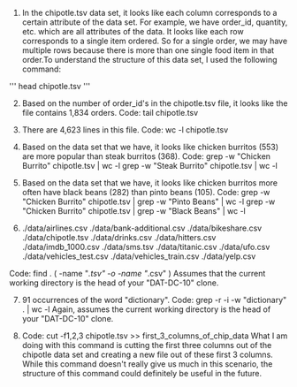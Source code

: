 1. In the chipotle.tsv data set, it looks like each column corresponds to a certain attribute of the data set. For example, we have order_id, quantity, etc. which are all attributes of the data. It looks like each row corresponds to a single item ordered. So for a single order, we may have multiple rows because there is more than one single food item in that order.To understand the structure of this data set, I used the following command:

'''
 head chipotle.tsv
'''

2. Based on the number of order_id's in the chipotle.tsv file, it looks like the file contains 1,834 orders.
Code: tail chipotle.tsv

3. There are 4,623 lines in this file.
Code: wc -l chipotle.tsv

4. Based on the data set that we have, it looks like chicken burritos (553) are more popular than steak burritos (368).
Code: grep -w "Chicken Burrito" chipotle.tsv | wc -l
grep -w "Steak Burrito" chipotle.tsv | wc -l

5. Based on the data set that we have, it looks like chicken burritos more often have black beans (282) than pinto beans (105).
Code: grep -w "Chicken Burrito" chipotle.tsv | grep -w "Pinto Beans" | wc -l
grep -w "Chicken Burrito" chipotle.tsv | grep -w "Black Beans" | wc -l

6. ./data/airlines.csv
./data/bank-additional.csv
./data/bikeshare.csv
./data/chipotle.tsv
./data/drinks.csv
./data/hitters.csv
./data/imdb_1000.csv
./data/sms.tsv
./data/titanic.csv
./data/ufo.csv
./data/vehicles_test.csv
./data/vehicles_train.csv
./data/yelp.csv

Code: find . \( -name "*.tsv" -o -name "*.csv" \)
Assumes that the current working directory is the head of your "DAT-DC-10" clone.

7. 91 occurrences of the word "dictionary". 
Code: grep -r -i -w "dictionary" . | wc -l
Again, assumes the current working directory is the head of your "DAT-DC-10" clone.

8. Code: cut -f1,2,3 chipotle.tsv >> first_3_columns_of_chip_data
What I am doing with this command is cutting the first three columns out of the chipotle data set and creating a new file out of these first 3 columns. While this command doesn't really give us much in this scenario, the structure of this command could definitely be useful in the future.
